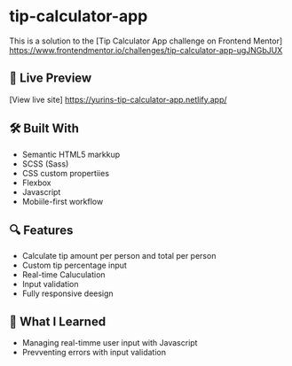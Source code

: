 # tip-calculator-app

This is a solution to the [Tip Calculator App challenge on Frontend Mentor] 
https://www.frontendmentor.io/challenges/tip-calculator-app-ugJNGbJUX

## 🔗 Live Preview

[View live site] https://yurins-tip-calculator-app.netlify.app/

## 🛠️ Built With

- Semantic HTML5 markkup
- SCSS (Sass)
- CSS custom propertiies
- Flexbox
- Javascript
- Mobiile-first workflow

 ## 🔍 Features

 - Calculate tip amount per person and total per person
 - Custom tip percentage input
 - Real-time Caluculation
 - Input validation
 - Fully responsive deesign

## 🚀 What I Learned

- Managing real-timme user input with Javascript
- Prevventing errors with input validation
  
